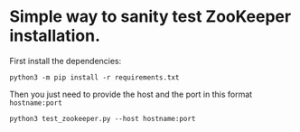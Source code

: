 # Simple way to sanity test ZooKeeper installation.
First install the dependencies:
```
python3 -m pip install -r requirements.txt
```
Then you just need to provide the host and the port in this format `hostname:port`
```
python3 test_zookeeper.py --host hostname:port
```
